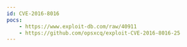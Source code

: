 ```yaml
---
id: CVE-2016-8016
pocs: 
    - https://www.exploit-db.com/raw/40911
    - https://github.com/opsxcq/exploit-CVE-2016-8016-25
---
```

